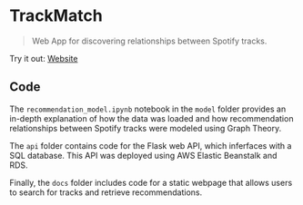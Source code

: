 # TrackMatch

> Web App for discovering relationships between Spotify tracks.

Try it out: [Website](https://timliang4.github.io/TrackMatch/)

## Code

The ```recommendation_model.ipynb``` notebook in the ```model``` folder provides an in-depth explanation of how the data was loaded and how recommendation relationships between Spotify tracks were modeled using Graph Theory.

The ```api``` folder contains code for the Flask web API, which inferfaces with a SQL database. This API was deployed using AWS Elastic Beanstalk and RDS.

Finally, the ```docs``` folder includes code for a static webpage that allows users to search for tracks and retrieve recommendations.
